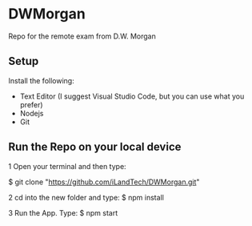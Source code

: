 # DWMorgan

Repo for the remote exam from D.W. Morgan

## Setup
<!-- If you already have the following installed proceed to the next step -->
Install the following:
<!-- Kindly search google for the installation guide if you're not familiar -->
- Text Editor (I suggest Visual Studio Code, but you can use what you prefer)
- Nodejs
- Git
<!-- For windows users you may need to add node and git to your system variables path-->
<!-- Kindly search google on how to do that -->

## Run the Repo on your local device
<!--  DO NOT include the dollar sign ($) -->
1 Open your terminal and then type:
<!-- for windows users I suggest you install git bash for your terminal -->
  $ git clone "https://github.com/iLandTech/DWMorgan.git"

2 cd into the new folder and type:
  $ npm install
<!-- make sure you are in the same directory as the package.json file -->
<!-- This installs the required dependencies-->

3 Run the App. Type:
  $ npm start
  
<!--  For any concerns kindly email me at iclandingin28@gmail.com  -->
<!-- Thanks! -->
